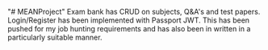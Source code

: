 "# MEANProject" 
Exam bank has CRUD on subjects, Q&A's and test papers. Login/Register has been implemented with Passport JWT. This has been pushed for my job hunting requirements and has also been in written in a particularly suitable manner.
